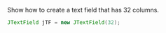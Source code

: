 Show how to create a text field that has 32 columns.
```java
JTextField jTF = new JTextField(32);
```
